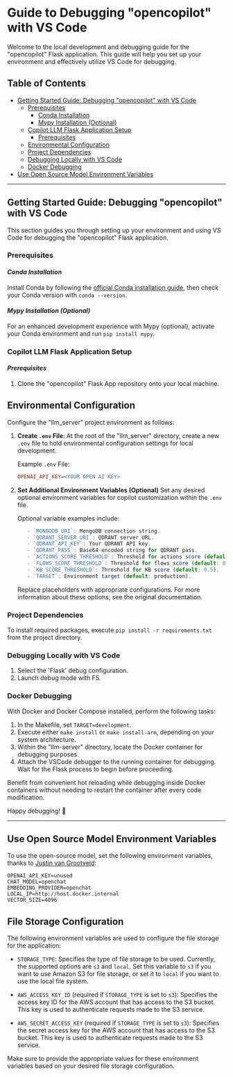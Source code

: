 # **Guide to Debugging "opencopilot" with VS Code**

Welcome to the local development and debugging guide for the "opencopilot" Flask application. This guide will help you set up your environment and effectively utilize VS Code for debugging.

## **Table of Contents**

- [Getting Started Guide: Debugging "opencopilot" with VS Code](#getting-started-guide-debugging-opencopilot-with-vs-code)
  - [Prerequisites](#prerequisites)
    - [Conda Installation](#conda-installation)
    - [Mypy Installation (Optional)](#mypy-installation-optional)
  - [Copilot LLM Flask Application Setup](#copilot-llm-flask-application-setup)
    - [Prerequisites](#prerequisites-1)
  - [Environmental Configuration](#environmental-configuration)
  - [Project Dependencies](#project-dependencies)
  - [Debugging Locally with VS Code](#debugging-locally-with-vs-code)
  - [Docker Debugging](#docker-debugging)
- [Use Open Source Model Environment Variables](#use-open-source-model-environment-variables)

---

## **Getting Started Guide: Debugging "opencopilot" with VS Code**

This section guides you through setting up your environment and using VS Code for debugging the "opencopilot" Flask application.

### **Prerequisites**

#### *Conda Installation*

Install Conda by following the [official Conda installation guide](https://docs.conda.io/projects/conda/en/latest/user-guide/install/index.html), then check your Conda version with `conda --version`.

#### *Mypy Installation (Optional)*

For an enhanced development experience with Mypy (optional), activate your Conda environment and run `pip install mypy`.

### **Copilot LLM Flask Application Setup**

#### *Prerequisites*

1. Clone the "opencopilot" Flask App repository onto your local machine.

## **Environmental Configuration**

Configure the "llm\_server" project environment as follows:

1. **Create `.env` File**: At the root of the "llm\_server" directory, create a new `.env` file to hold environmental configuration settings for local development.

   Example `.env` File:
   ```ini
   OPENAI_API_KEY=<YOUR OPEN AI KEY>
   ```

2. **Set Additional Environment Variables (Optional)**
   Set any desired optional environment variables for copilot customization within the `.env` file.

   Optional variable examples include:
   ```js
      - `MONGODB_URI`: MongoDB connection string.
      - `QDRANT_SERVER_URI`: QDRANT server URL.
      - `QDRANT_API_KEY`: Your QDRANT API key.
      - `QDRANT_PASS`: Base64-encoded string for QDRANT pass.
      - `ACTIONS_SCORE_THRESHOLD`: Threshold for actions score (default: 0.5).
      - `FLOWS_SCORE_THRESHOLD`: Threshold for flows score (default: 0.5).
      - `KB_SCORE_THRESHOLD`: Threshold for KB score (default: 0.5).
      - `TARGET`: Environment target (default: production).
   ```
   Replace placeholders with appropriate configurations. For more information about these options, see the original documentation.

### **Project Dependencies**

To install required packages, execute `pip install -r requirements.txt` from the project directory.

### **Debugging Locally with VS Code**

1. Select the 'Flask' debug configuration.
2. Launch debug mode with F5.

### **Docker Debugging**

With Docker and Docker Compose installed, perform the following tasks:

1. In the Makefile, set `TARGET=development`.
2. Execute either `make install` or `make install-arm`, depending on your system architecture.
3. Within the "llm-server" directory, locate the Docker container for debugging purposes.
4. Attach the VSCode debugger to the running container for debugging. Wait for the Flask process to begin before proceeding.

Benefit from convenient hot reloading while debugging inside Docker containers without needing to restart the container after every code modification.

Happy debugging! 🚀

---

## **Use Open Source Model Environment Variables**

To use the open-source model, set the following environment variables, thanks to [Justin van Grootveld](https://github.com/jvgrootveld):

```plaintext
OPENAI_API_KEY=unused
CHAT_MODEL=openchat
EMBEDDING_PROVIDER=openchat
LOCAL_IP=http://host.docker.internal
VECTOR_SIZE=4096
```




## File Storage Configuration

The following environment variables are used to configure the file storage for the application:

- `STORAGE_TYPE`: Specifies the type of file storage to be used. Currently, the supported options are `s3` and `local`. Set this variable to `s3` if you want to use Amazon S3 for file storage, or set it to `local` if you want to use the local file system.

- `AWS_ACCESS_KEY_ID` (required if `STORAGE_TYPE` is set to `s3`): Specifies the access key ID for the AWS account that has access to the S3 bucket. This key is used to authenticate requests made to the S3 service.

- `AWS_SECRET_ACCESS_KEY` (required if `STORAGE_TYPE` is set to `s3`): Specifies the secret access key for the AWS account that has access to the S3 bucket. This key is used to authenticate requests made to the S3 service.

Make sure to provide the appropriate values for these environment variables based on your desired file storage configuration.